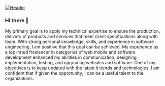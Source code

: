 [![Header](https://raw.githubusercontent.com/MartinHeinz/<OWNER>/<OWNER>/readme_header.png "Header")](https://some-url.dev/)

### Hi there 👋
My primary goal is to apply my technical expertise to ensure the production, delivery of products and services that meet client specifications along with team. With strong personal knowledge, skills, and experience in software engineering, I am positive that this goal can be achieved. My experience as a top-rated freelancer in categories of web mobile and software development enhanced my abilities in communication, designing, implementation, testing, and upgrading websites and software. One of my objectives is to keep updated with the latest it trends and technologies. I am confident that if given the opportunity, I can be a useful talent to the organizations.

<!--
**imkhezar/imkhezar** is a ✨ _special_ ✨ repository because its `README.md` (this file) appears on your GitHub profile.

Here are some ideas to get you started:

- 🔭 I’m currently working on ...
- 🌱 I’m currently learning ...
- 👯 I’m looking to collaborate on ...
- 🤔 I’m looking for help with ...
- 💬 Ask me about ...
- 📫 How to reach me: ...
- 😄 Pronouns: ...
- ⚡ Fun fact: ...
-->
